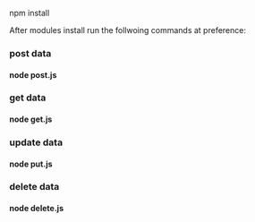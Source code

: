 npm install

After modules install run the follwoing commands at preference:

### post data
#### node post.js

### get data
#### node get.js

### update data
#### node put.js

### delete data
#### node delete.js